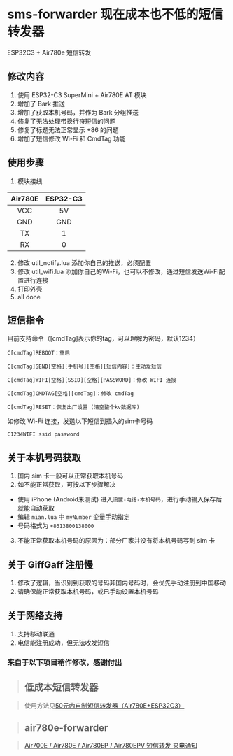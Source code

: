 # sms-forwarder 现在成本也不低的短信转发器
ESP32C3 + Air780e 短信转发

## 修改内容
1. 使用 ESP32-C3 SuperMini + Air780E AT 模块
2. 增加了 Bark 推送
3. 增加了获取本机号码，并作为 Bark 分组推送
4. 修复了无法处理带换行符短信的问题
5. 修复了标题无法正常显示 +86 的问题
6. 增加了短信修改 Wi-Fi 和 CmdTag 功能

## 使用步骤
1. 模块接线

|Air780E|ESP32-C3|
|:-----:|:------:|
|  VCC  |  5V    |
|  GND  |  GND   |
|  TX   |  1     |
|  RX   |  0     |

2. 修改 util_notify.lua 添加你自己的推送，必须配置
3. 修改 util_wifi.lua 添加你自己的Wi-Fi，也可以不修改，通过短信发送Wi-Fi配置进行连接
4. 打印外壳
5. all done

## 短信指令

目前支持命令（[cmdTag]表示你的tag，可以理解为密码，默认1234）

```
C[cmdTag]REBOOT：重启

C[cmdTag]SEND[空格][手机号][空格][短信内容]：主动发短信

C[cmdTag]WIFI[空格][SSID][空格][PASSWORD]：修改 WIFI 连接

C[cmdTag]CMDTAG[空格][cmdTag]：修改 cmdTag

C[cmdTag]RESET：恢复出厂设置 (清空整个kv数据库)
```

如修改 Wi-Fi 连接，发送以下短信到插入的sim卡号码

`C1234WIFI ssid password`

## 关于本机号码获取
1. 国内 sim 卡一般可以正常获取本机号码
2. 如不能正常获取，可按以下步骤解决
- 使用 iPhone (Android未测试) 进入`设置-电话-本机号码`，进行手动输入保存后就能自动获取
- 编辑 `mian.lua` 中 `myNumber` 变量手动指定
- 号码格式为 `+8613800138000`
3. 不能正常获取本机号码的原因为：部分厂家并没有将本机号码写到 sim 卡

## 关于 GiffGaff 注册慢
1. 修改了逻辑，当识别到获取的号码非国内号码时，会优先手动注册到中国移动
2. 请确保能正常获取本机号码，或已手动设置本机号码

## 关于网络支持
1. 支持移动联通
2. 电信能注册成功，但无法收发短信

### 来自于以下项目稍作修改，感谢付出

>## 低成本短信转发器

>使用方法见[50元内自制短信转发器（Air780E+ESP32C3）](https://www.chenxublog.com/2022/10/28/19-9-sms-forwarding-air780e-esp32c3.html)

>## air780e-forwarder

>[Air700E / Air780E / Air780EP / Air780EPV 短信转发 来电通知](https://github.com/0wQ/air780e-forwarder)
